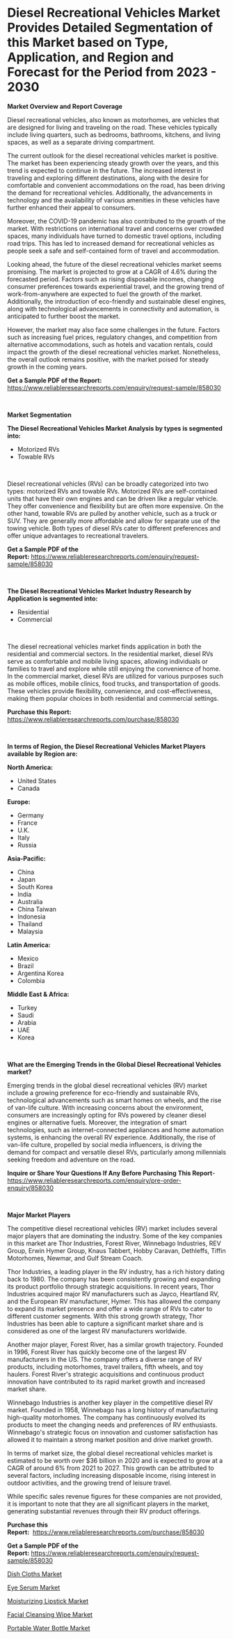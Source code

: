 <p><h1>Diesel Recreational Vehicles Market Provides Detailed Segmentation of this Market based on Type, Application, and Region and Forecast for the Period from 2023 - 2030</h1></p><p><strong>Market Overview and Report Coverage</strong></p>
<p><p>Diesel recreational vehicles, also known as motorhomes, are vehicles that are designed for living and traveling on the road. These vehicles typically include living quarters, such as bedrooms, bathrooms, kitchens, and living spaces, as well as a separate driving compartment.</p><p>The current outlook for the diesel recreational vehicles market is positive. The market has been experiencing steady growth over the years, and this trend is expected to continue in the future. The increased interest in traveling and exploring different destinations, along with the desire for comfortable and convenient accommodations on the road, has been driving the demand for recreational vehicles. Additionally, the advancements in technology and the availability of various amenities in these vehicles have further enhanced their appeal to consumers.</p><p>Moreover, the COVID-19 pandemic has also contributed to the growth of the market. With restrictions on international travel and concerns over crowded spaces, many individuals have turned to domestic travel options, including road trips. This has led to increased demand for recreational vehicles as people seek a safe and self-contained form of travel and accommodation.</p><p>Looking ahead, the future of the diesel recreational vehicles market seems promising. The market is projected to grow at a CAGR of 4.6% during the forecasted period. Factors such as rising disposable incomes, changing consumer preferences towards experiential travel, and the growing trend of work-from-anywhere are expected to fuel the growth of the market. Additionally, the introduction of eco-friendly and sustainable diesel engines, along with technological advancements in connectivity and automation, is anticipated to further boost the market.</p><p>However, the market may also face some challenges in the future. Factors such as increasing fuel prices, regulatory changes, and competition from alternative accommodations, such as hotels and vacation rentals, could impact the growth of the diesel recreational vehicles market. Nonetheless, the overall outlook remains positive, with the market poised for steady growth in the coming years.</p></p>
<p><strong>Get a Sample PDF of the Report:</strong> <a href="https://www.reliableresearchreports.com/enquiry/request-sample/858030">https://www.reliableresearchreports.com/enquiry/request-sample/858030</a></p>
<p>&nbsp;</p>
<p><strong>Market Segmentation</strong></p>
<p><strong>The Diesel Recreational Vehicles Market Analysis by types is segmented into:</strong></p>
<p><ul><li>Motorized RVs</li><li>Towable RVs</li></ul></p>
<p>&nbsp;</p>
<p><p>Diesel recreational vehicles (RVs) can be broadly categorized into two types: motorized RVs and towable RVs. Motorized RVs are self-contained units that have their own engines and can be driven like a regular vehicle. They offer convenience and flexibility but are often more expensive. On the other hand, towable RVs are pulled by another vehicle, such as a truck or SUV. They are generally more affordable and allow for separate use of the towing vehicle. Both types of diesel RVs cater to different preferences and offer unique advantages to recreational travelers.</p></p>
<p><strong>Get a Sample PDF of the Report:</strong>&nbsp;<a href="https://www.reliableresearchreports.com/enquiry/request-sample/858030">https://www.reliableresearchreports.com/enquiry/request-sample/858030</a></p>
<p>&nbsp;</p>
<p><strong>The Diesel Recreational Vehicles Market Industry Research by Application is segmented into:</strong></p>
<p><ul><li>Residential</li><li>Commercial</li></ul></p>
<p>&nbsp;</p>
<p><p>The diesel recreational vehicles market finds application in both the residential and commercial sectors. In the residential market, diesel RVs serve as comfortable and mobile living spaces, allowing individuals or families to travel and explore while still enjoying the convenience of home. In the commercial market, diesel RVs are utilized for various purposes such as mobile offices, mobile clinics, food trucks, and transportation of goods. These vehicles provide flexibility, convenience, and cost-effectiveness, making them popular choices in both residential and commercial settings.</p></p>
<p><strong>Purchase this Report:</strong>&nbsp; <a href="https://www.reliableresearchreports.com/purchase/858030">https://www.reliableresearchreports.com/purchase/858030</a></p>
<p>&nbsp;</p>
<p><strong>In terms of Region, the Diesel Recreational Vehicles Market Players available by Region are:</strong></p>
<p>
    <p> <strong> North America: </strong>
        <ul>
            <li>United States</li>
            <li>Canada</li>
        </ul>
        </p> 
    <p> <strong> Europe: </strong>
        <ul>
            <li>Germany</li>
            <li>France</li>
            <li>U.K.</li>
            <li>Italy</li>
            <li>Russia</li>
        </ul>
        </p> 
    <p> <strong> Asia-Pacific: </strong>
        <ul>
            <li>China</li>
            <li>Japan</li>
            <li>South Korea</li>
            <li>India</li>
            <li>Australia</li>
            <li>China Taiwan</li>
            <li>Indonesia</li>
            <li>Thailand</li>
            <li>Malaysia</li>
        </ul>
        </p> 
    <p> <strong> Latin America: </strong>
        <ul>
            <li>Mexico</li>
            <li>Brazil</li>
            <li>Argentina Korea</li>
            <li>Colombia</li>
        </ul>
        </p> 
    <p> <strong> Middle East & Africa: </strong>
        <ul>
            <li>Turkey</li>
            <li>Saudi</li>
            <li>Arabia</li>
            <li>UAE</li>
            <li>Korea</li>
        </ul>
    </p>
    </p>
<p>&nbsp;</p>
<p><strong>What are the Emerging Trends in the Global Diesel Recreational Vehicles market?</strong></p>
<p><p>Emerging trends in the global diesel recreational vehicles (RV) market include a growing preference for eco-friendly and sustainable RVs, technological advancements such as smart homes on wheels, and the rise of van-life culture. With increasing concerns about the environment, consumers are increasingly opting for RVs powered by cleaner diesel engines or alternative fuels. Moreover, the integration of smart technologies, such as internet-connected appliances and home automation systems, is enhancing the overall RV experience. Additionally, the rise of van-life culture, propelled by social media influencers, is driving the demand for compact and versatile diesel RVs, particularly among millennials seeking freedom and adventure on the road.</p></p>
<p><strong>Inquire or Share Your Questions If Any Before Purchasing This Report</strong>- <a href="https://www.reliableresearchreports.com/enquiry/pre-order-enquiry/858030">https://www.reliableresearchreports.com/enquiry/pre-order-enquiry/858030</a></p>
<p>&nbsp;</p>
<p><strong>Major Market Players</strong></p>
<p><p>The competitive diesel recreational vehicles (RV) market includes several major players that are dominating the industry. Some of the key companies in this market are Thor Industries, Forest River, Winnebago Industries, REV Group, Erwin Hymer Group, Knaus Tabbert, Hobby Caravan, Dethleffs, Tiffin Motorhomes, Newmar, and Gulf Stream Coach. </p><p>Thor Industries, a leading player in the RV industry, has a rich history dating back to 1980. The company has been consistently growing and expanding its product portfolio through strategic acquisitions. In recent years, Thor Industries acquired major RV manufacturers such as Jayco, Heartland RV, and the European RV manufacturer, Hymer. This has allowed the company to expand its market presence and offer a wide range of RVs to cater to different customer segments. With this strong growth strategy, Thor Industries has been able to capture a significant market share and is considered as one of the largest RV manufacturers worldwide.</p><p>Another major player, Forest River, has a similar growth trajectory. Founded in 1996, Forest River has quickly become one of the largest RV manufacturers in the US. The company offers a diverse range of RV products, including motorhomes, travel trailers, fifth wheels, and toy haulers. Forest River's strategic acquisitions and continuous product innovation have contributed to its rapid market growth and increased market share.</p><p>Winnebago Industries is another key player in the competitive diesel RV market. Founded in 1958, Winnebago has a long history of manufacturing high-quality motorhomes. The company has continuously evolved its products to meet the changing needs and preferences of RV enthusiasts. Winnebago's strategic focus on innovation and customer satisfaction has allowed it to maintain a strong market position and drive market growth.</p><p>In terms of market size, the global diesel recreational vehicles market is estimated to be worth over $36 billion in 2020 and is expected to grow at a CAGR of around 6% from 2021 to 2027. This growth can be attributed to several factors, including increasing disposable income, rising interest in outdoor activities, and the growing trend of leisure travel.</p><p>While specific sales revenue figures for these companies are not provided, it is important to note that they are all significant players in the market, generating substantial revenues through their RV product offerings.</p></p>
<p><strong>Purchase this Report:</strong>&nbsp;&nbsp;<a href="https://www.reliableresearchreports.com/purchase/858030">https://www.reliableresearchreports.com/purchase/858030</a></p>
<p></p>
<p><strong>Get a Sample PDF of the Report:</strong>&nbsp;<a href="https://www.reliableresearchreports.com/enquiry/request-sample/858030">https://www.reliableresearchreports.com/enquiry/request-sample/858030</a></p>
<p><p><a href="https://medium.com/@dellkoepp/dish-cloths-market-analysis-and-sze-forecasted-for-period-from-2023-to-2030-be0c2e30c75b">Dish Cloths Market</a></p><p><a href="https://medium.com/@amyjacobi1918/eye-serum-market-insights-into-market-cagr-market-trends-and-growth-strategies-447458dc0a5b">Eye Serum Market</a></p><p><a href="https://medium.com/@randyhuel1989/moisturizing-lipstick-market-insights-into-market-cagr-market-trends-and-growth-strategies-85127db52263">Moisturizing Lipstick Market</a></p><p><a href="https://medium.com/@elisamohr1910/facial-cleansing-wipe-market-analysis-its-cagr-market-segmentation-and-global-industry-overview-63c4630bdd44">Facial Cleansing Wipe Market</a></p><p><a href="https://medium.com/@thadnader/portable-water-bottle-nbsp-market-focuses-on-market-share-size-and-projected-forecast-till-2030-c0d8e637ccc1">Portable Water Bottle Market</a></p></p>